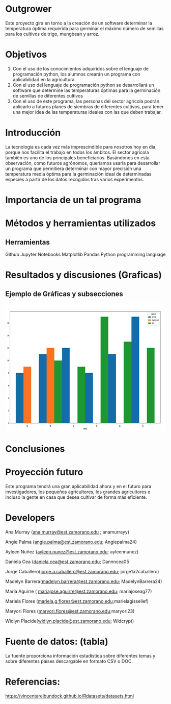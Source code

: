 # Outgrower
Este proyecto gira en torno a la creación de un software determinar la temperatura óptima requerida para germinar el máximo número de semillas para los cultivos de trigo, mungbean y arroz. 

# Objetivos 
1. Con el uso de los conocimientos adquiridos sobre el lenguaje de programación python, los alumnos crearán un programa con aplicabilidad en la agricultura. 
2. Con el uso del lenguaje de programación python se desarrollará un software que determine las temperaturas óptimas para la germinación de semillas de diferentes cultivos 
3. Con el uso de este programa, las personas del sector agrícola podrán aplicarlo a futuros planes de siembras de diferentes cultivos, para tener una mejor idea de las temperaturas ideales con las que deben trabajar. 

# Introducción 
La tecnología es cada vez más imprescindible para nosotros hoy en día, porque nos facilita el trabajo en todos los ámbitos.
El sector agrícola también es uno de los principales beneficiarios. Basándonos en esta observación, como futuros agrónomos, queríamos usarla para
desarrollar un programa que permitiera determinar con mayor precisión una temperatura media óptima para la germinación ideal de determinadas especies a partir de los datos recogidos tras varios experimentos.

# Importancia de un tal programa


# Métodos y herramientas utilizados  
## Herramientas 
Github 
Jupyter Notebooks 
Matplotlib
Pandas 
Python programming language

#	Resultados y discusiones (Graficas)

## Ejemplo de Gráficas y subsecciones

<img height="400" src="https://raw.githubusercontent.com/TEA-Outgrowers/Outgrower/master/graph-species.png" align="middle">

# Conclusiones

# Proyección futuro 
Este programa tendrá una gran aplicabilidad ahora y en el futuro para investigadores, los pequeños agricultores, los grandes agricultores e incluso la gente en casa que desea cultivar de forma más eficiente. 

# Developers 
Ana Murray (ana.murray@est.zamorano.edu ; anamurrayy) 

Angie Palma (angie.palma@est.zamorano.edu; Angiepalma24)

Ayleen Nuñez (ayleen.nunez@est.zamorano.edu; ayleennunez)

Daniela Cea (daniela.cea@est.zamorano.edu; Dannncea05

Jorge Caballero(jorge.a.caballero@est.zamorano.edu; jorge1a2caballero)

Madelyn Barrera(madelyn.barrera@est.zamorano.edu; MadelynBarrera24)

María Aguirre ( mariajose.aguirre@est.zamorano.edu; mariajoseag77)

Mariela Flores (mariela.g.flores@est.zamorano.edu;marielagissellef)

Maryori Flores (maryori.flores@est.zamorano.edu;maryori23)

Widlyn Placide(widlyn.placide@est.zamorano.edu; Widcrypt) 


# Fuente de datos: (tabla)
La fuente proporciona información estadística sobre diferentes temas y sobre diferentes países descargable en formato CSV o DOC.

# Referencias: 
https://vincentarelbundock.github.io/Rdatasets/datasets.html 
